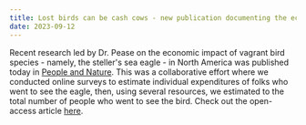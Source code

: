 ```yaml
---
title: Lost birds can be cash cows - new publication documenting the economic impact of vagrant birds like the steller's sea eagle in North America - out today!
date: 2023-09-12
---
```


Recent research led by Dr. Pease on the economic impact of vagrant bird species - namely, the steller's sea eagle - in North America was published today in [People and Nature](https://besjournals.onlinelibrary.wiley.com/journal/25758314). This was a collaborative effort where we conducted online surveys to estimate individual expenditures of folks who went to see the eagle, then, using several resources, we estimated to the total number of people who went to see the bird. Check out the open-access article [here](https://doi.org/10.1002/pan3.10527).



